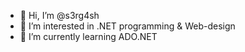 - 👋 Hi, I’m @s3rg4sh
- 👀 I’m interested in .NET programming & Web-design
- 🌱 I’m currently learning ADO.NET
